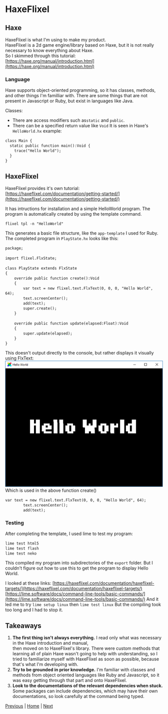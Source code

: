 # HaxeFlixel

## Haxe
HaxeFlixel is what I'm using to make my product.  
HaxeFlixel is a 2d game engine/library based on Haxe, but it is not really necessary to know everything about Haxe.  
So I skimmed through this tutorial:  
[https://haxe.org/manual/introduction.html](https://haxe.org/manual/introduction.html)

### Language
Haxe supports object-oriented programming, so it has classes, methods, and other things I'm familliar with.
There are some things that are not present in Javascript or Ruby, but exist in languages like Java.

Classes:
* There are access modifiers such as`static` and `public`.
* There can be a specified return value like `Void`
It is seen in Haxe's `HelloWorld.hx` example:
```
class Main {
  static public function main():Void {
    trace("Hello World");
  }
}
```

## HaxeFlixel
HaxeFlixel provides it's own tutorial:
[https://haxeflixel.com/documentation/getting-started/](https://haxeflixel.com/documentation/getting-started/)

It has intructions for installation and a simple HelloWorld program. 
The program is automatically created by using the template command.
```
flixel tpl -n "HelloWorld"
```
This generates a basic file structure, like the `app-template` I used for Ruby.  
The completed program in `PlayState.hx` looks like this:  

```
package;

import flixel.FlxState;

class PlayState extends FlxState
{
    override public function create():Void
    {
        var text = new flixel.text.FlxText(0, 0, 0, "Hello World", 64);
        text.screenCenter();
        add(text);
        super.create();
    }

    override public function update(elapsed:Float):Void
    {
        super.update(elapsed);
    }
}
```
This doesn't output directly to the console, but rather displays it visually using FlxText:  
![Hello world example](https://github.com/yuhangc9321/haxe-independent-study/blob/master/blog-images/hello-world.png "Hello world example")  
Which is used in the above function create()
```
var text = new flixel.text.FlxText(0, 0, 0, "Hello World", 64);
        text.screenCenter();
        add(text);
```
  
### Testing
After completing the template, I used lime to test my program:
```
lime test html5
lime test flash
lime test neko
```
This compiled my program into subdirectories of the `export` folder.
But I couldn't figure out how to use this to get the program to display Hello World.

I looked at these links:
[https://haxeflixel.com/documentation/haxeflixel-targets/](https://haxeflixel.com/documentation/haxeflixel-targets/)
[https://lime.software/docs/command-line-tools/basic-commands/](https://lime.software/docs/command-line-tools/basic-commands/)
And it led me to try `lime setup linux` then `lime test linux`
But the compiling took too long and I had to stop it.

## Takeaways
1. **The first thing isn't always everything.** I read only what was necessary in the Haxe introduction and manual,  
then moved on to HaxeFlixel's library. There were custom methods that learning all of plain Haxe wasn't going to help with understanding, so I tried to familiarize myself with HaxeFlixel as soon as possible, because that's what I'm developing with.
2. **Try to be grounded in prior knowledge.** I'm familiar with classes and methods from object oriented languages like Ruby and Javascript, so it was easy getting through that part and onto HaxeFlixel.
3. **Look to the documentations of the relevant dependencies when stuck.** Some packages can include dependencies, which may have their own documentations, 
so look carefully at the command being typed.

[Previous](week-2.md) | [Home](../README.md) | [Next](week-4.md)